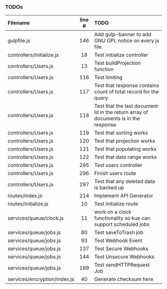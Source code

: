 ### TODOs
| Filename | line # | TODO
|:------|:------:|:------
| gulpfile.js | 146 | Add gulp-banner to add GNU GPL notice on every js file.
| controllers/Initialize.js | 18 | Test initialize controller
| controllers/Users.js | 13 | Test buildProjection function
| controllers/Users.js | 116 | Test limiting
| controllers/Users.js | 117 | Test that response contains count of total record for the query
| controllers/Users.js | 118 | Test that the last document Id in the return array of documents is in the response
| controllers/Users.js | 119 | Test that sorting works
| controllers/Users.js | 120 | Test that projection works
| controllers/Users.js | 121 | Test that populating works
| controllers/Users.js | 122 | Test that date range works
| controllers/Users.js | 295 | Test users controller
| controllers/Users.js | 296 | Finish users route
| controllers/Users.js | 297 | Test that any deleted data is backed up
| routes/index.js | 214 | Implement API Generator
| routes/initialize.js | 10 | Test initialize route
| services/queue/clock.js | 11 | work on a clock functionality so kue can support scheduled jobs
| services/queue/jobs.js | 80 | Test saveToTrash job
| services/queue/jobs.js | 93 | Test Webhook Event
| services/queue/jobs.js | 137 | Test Secure Webhooks
| services/queue/jobs.js | 144 | Test Unsecure Webhooks
| services/queue/jobs.js | 169 | Test sendHTTPRequest Job
| services/encryption/index.js | 40 | Generate checksum here